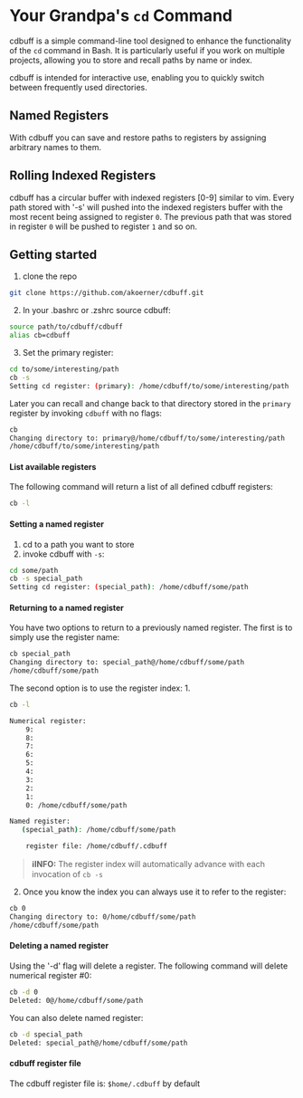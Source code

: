 # Your Grandpa's `cd` Command

cdbuff is a simple command-line tool designed to enhance the functionality of the `cd` command in Bash. It is particularly useful if you work on multiple projects, allowing you to store and recall paths by name or index.

cdbuff is intended for interactive use, enabling you to quickly switch between frequently used directories.


## Named Registers
With cdbuff you can save and restore paths to registers by assigning arbitrary names to them.

## Rolling Indexed Registers
cdbuff has a circular buffer with indexed registers [0-9] similar to vim.  Every 
path stored with '-s' will pushed into the indexed registers buffer with the most 
recent being assigned to register `0`. The previous path that was stored in 
register `0` will be pushed to register `1` and so on.

## Getting started
1. clone the repo
```bash
git clone https://github.com/akoerner/cdbuff.git
```

2. In your .bashrc or .zshrc source cdbuff:
```bash
source path/to/cdbuff/cdbuff
alias cb=cdbuff
```
3. Set the primary register:
```bash
cd to/some/interesting/path
cb -s
Setting cd register: (primary): /home/cdbuff/to/some/interesting/path
```

Later you can recall and change back to that directory stored in the `primary`
register by invoking `cdbuff` with no flags: 
```bash
cb
Changing directory to: primary@/home/cdbuff/to/some/interesting/path
/home/cdbuff/to/some/interesting/path
```

#### List available registers
The following command will return a list of all defined cdbuff registers:
```bash
cb -l
```

#### Setting a named register
1. cd to a path you want to store
2. invoke cdbuff with `-s`:
```bash
cd some/path
cb -s special_path
Setting cd register: (special_path): /home/cdbuff/some/path
```

#### Returning to a named register
You have two options to return to a previously named register. The first is to 
simply use the register name:
```bash
cb special_path
Changing directory to: special_path@/home/cdbuff/some/path
/home/cdbuff/some/path
```

The second option is to use the register index:
1.
```bash
cb -l
```
```bash
Numerical register:
    9:
    8:
    7:
    6:
    5:
    4:
    3:
    2: 
    1:
    0: /home/cdbuff/some/path

Named register:
   (special_path): /home/cdbuff/some/path

    register file: /home/cdbuff/.cdbuff
```

> **ℹ️INFO:**
> The register index will automatically advance with each invocation of `cb -s`

2. Once you know the index you can always use it to refer to the register:
```bash
cb 0 
Changing directory to: 0/home/cdbuff/some/path
/home/cdbuff/some/path
```

#### Deleting a named register
Using the '-d' flag will delete a register.
The following command will delete numerical register #0:
```bash
cb -d 0
Deleted: 0@/home/cdbuff/some/path
```
You can also delete named register:
```bash
cb -d special_path 
Deleted: special_path@/home/cdbuff/some/path
```

#### cdbuff register file
The cdbuff register file is: `$home/.cdbuff` by default

